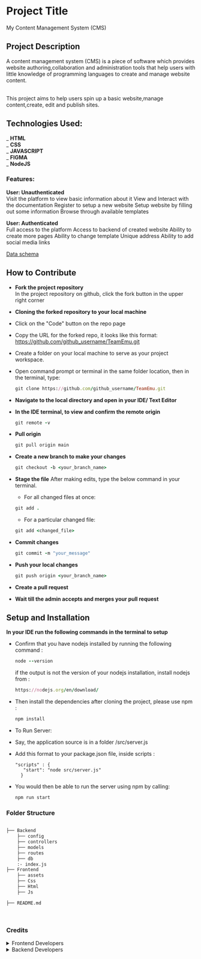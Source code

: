 # Project Title

My Content Management System (CMS)

## Project Description

A content management system (CMS) is a piece of software which provides website authoring,collaboration and administration tools that help users with little knowledge of programming languages to create and manage website content.  
<br/>

This project aims to help users spin up a basic website,manage content,create, edit and publish sites.

## Technologies Used:

_ **HTML**  
_ **CSS**  
_ **JAVASCRIPT**  
_ **FIGMA**  
_ **NodeJS**

### Features:

**User: Unauthenticated**  
Visit the platform to view basic information about it
View and Interact with the documentation
Register to setup a new website
Setup website by filling out some information
Browse through available templates

**User: Authenticated**  
Full access to the platform
Access to backend of created website
Ability to create more pages
Ability to change template
Unique address
Ability to add social media links

[Data schema](https://drawsql.app/teams/aladeys-team/diagrams/teamemu-mycms)

## How to Contribute

- **Fork the project repository**<br/>
  In the project repository on github, click the fork button in the upper right corner

- **Cloning the forked repository to your local machine**
- Click on the "Code" button on the repo page
- Copy the URL for the forked repo, it looks like this format: https://github.com/github_username/TeamEmu.git
- Create a folder on your local machine to serve as your project workspace.
- Open command prompt or terminal in the same folder location, then in the terminal, type:
  ```ruby
  git clone https://github.com/github_username/TeamEmu.git
  ```
- **Navigate to the local directory and open in your IDE/ Text Editor**

- **In the IDE terminal, to view and confirm the remote origin**

  ```ruby
  git remote -v
  ```

- **Pull origin**

  ```ruby
  git pull origin main
  ```

- **Create a new branch to make your changes**

  ```ruby
  git checkout -b <your_branch_name>
  ```

- **Stage the file**
  After making edits, type the below command in your terminal.

  - For all changed files at once:

  ```ruby
  git add .
  ```

  - For a particular changed file:

  ```ruby
  git add <changed_file>
  ```

- **Commit changes**

  ```ruby
  git commit -m "your_message"
  ```

- **Push your local changes**

  ```ruby
  git push origin <your_branch_name>
  ```

- **Create a pull request**

- **Wait till the admin accepts and merges your pull request**

## Setup and Installation

**In your IDE run the following commands in the terminal to setup**

- Confirm that you have nodejs installed by running the following command :

  ```ruby
  node --version
  ```

  if the output is not the version of your nodejs installation, install nodejs from :

  ```ruby
  https://nodejs.org/en/download/
  ```

- Then install the dependencies after cloning the project, please use npm :

  ```ruby
  npm install
  ```

- To Run Server:
- Say, the application source is in a folder /src/server.js
- Add this format to your package.json file, inside scripts :

      "scripts" : {
         "start": "node src/server.js"
        }

- You would then be able to run the server using npm by calling:
  ```ruby
  npm run start
  ```

### Folder Structure

```bash

├── Backend
    ├── config
    ├── controllers
    ├── models
    ├── routes
    ├── db
    :- index.js
├── Frontend
    ├── assets
    ├── Css
    ├── Html
    ├── Js

├── README.md

```

<br >

### Credits

<details> <summary>Frontend Developers</summary>
  - [@Miss-shebly](https://github.com/Miss-shelby)  <br>
  - [@efezinoidisi]()

</details>
<details> <summary>Backend Developers</summary>
  - [@Ademuyiwa-Joy](https://github.com/Ademuyiwa-Joy)
    <br>
  - Rediet
</details>

